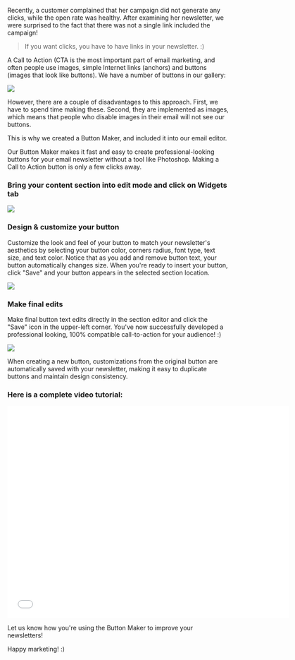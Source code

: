
Recently, a customer complained that her campaign did not generate any
clicks, while the open rate was healthy. After examining her newsletter,
we were surprised to the fact that there was not a single link included
the campaign!

> If you want clicks, you have to have links in your newsletter. :)

A Call to Action (CTA is the most important part of email marketing, and
often people use images, simple Internet links (anchors) and buttons
(images that look like buttons). We have a number of buttons in our
gallery:

![](${blog_base_url}/images/2013/Selection_999495.png)

However, there are a couple of disadvantages to this approach. First, we
have to spend time making these. Second, they are implemented as images,
which means that people who disable images in their email will not see
our buttons.

This is why we created a Button Maker, and included it into our email
editor.

Our Button Maker makes it fast and easy to create professional-looking
buttons for your email newsletter without a tool like Photoshop. Making
a Call to Action button is only a few clicks away.

###  Bring your content section into edit mode and click on Widgets tab

![](${blog_base_url}/images/2013/Selection_999496.png )

### Design & customize your button

Customize the look and feel of
your button to match your newsletter's aesthetics by selecting your
button color, corners radius, font type, text size, and text color.
Notice that as you add and remove button text, your button
automatically changes size. When you're ready to insert your button,
click "Save" and your button appears in the selected section
location.

![](${blog_base_url}/images/2013/Selection_999497.png )

### Make final edits

Make final button text edits directly in the
section editor and click the "Save" icon in the upper-left corner.
You've now successfully developed a professional looking, 100%
compatible call-to-action for your audience!
:)

![](${blog_base_url}/images/2013/Selection_999498.png )


When creating a new button, customizations from the original button are
automatically saved with your newsletter, making it easy to duplicate
buttons and maintain design consistency.

### Here is a complete video tutorial:

<iframe src="//www.youtube.com/embed/hUC-pS1lOHI" height="480" width="640" allowfullscreen frameborder="0"></iframe>

Let us know how you're using the Button Maker to improve your
newsletters!

Happy marketing! :)

